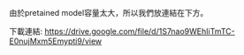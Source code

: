 由於pretained model容量太大，所以我們放連結在下方。

下載連結: https://drive.google.com/file/d/1S7nao9WEhIiTmTC-E0nujMxm5Emypti9/view
